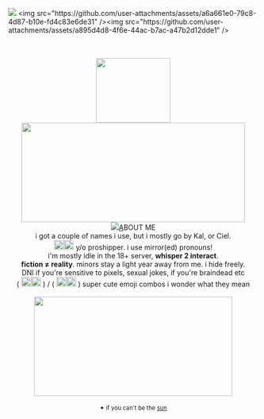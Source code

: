 
![](https://komarev.com/ghpvc/?username=sednoseterces&color=6321de&style=plastic&label=(っ'ヮ'c)++++&abbreviated=true) <img src="https://github.com/user-attachments/assets/a6a661e0-79c8-4d87-b10e-fd4c83e6de31" /><img src="https://github.com/user-attachments/assets/a895d4d8-4f6e-44ac-b7ac-a47b2d12dde1" />
<div align="center"> <br /> <br />
  <img src="https://github.com/user-attachments/assets/f5456a01-f99b-412c-a45b-74a62b58a46c" height=130 width=150> <br />
  <img src="https://github.com/user-attachments/assets/30cbfb8f-84c1-4915-81de-837e0f11d887" height=200 width=450> <br />
  <img src="https://github.com/user-attachments/assets/335c7d97-ee11-488a-97b2-641f6cfce260"
    
   [A](https://www.youtube.com/watch?v=UPJoZm49Ibk)BOUT ME <br />
  i got a couple of names i use, but i mostly go by Kal, or Ciel. <br />
  <img src="https://github.com/user-attachments/assets/af0ad96e-38ff-4f09-adee-0ce95f38a961" width="20" height="20" /><img src="https://github.com/user-attachments/assets/f5961e47-b880-4d27-922b-a4b09c14352f" width="20" height="20" />
 y/o proshipper. i use mirror(ed) pronouns! <br />
  i'm mostly idle in the 18+ server, **whisper 2 interact**. <br />
  **fiction ≠ reality**. minors stay a light year away from me. i hide freely. <br />
  DNI if you're sensitive to pixels, sexual jokes, if you're braindead etc <br />
  ( <img src="https://github.com/user-attachments/assets/2986a38d-c30d-468e-bcc9-76b81992c6b3" width="20" height="20" /><img src="https://github.com/user-attachments/assets/5d1cf235-43da-4b89-948e-a90f90bce19e" width="20" height="20" /> ) / ( <img src="https://github.com/user-attachments/assets/27d6c871-55f4-42cc-b22e-d4eaa662c16b" width="20" height="20" /><img src="https://github.com/user-attachments/assets/ab28fde1-3d52-47a0-a3d0-325bf037306b" width="20" height="20" /> ) super cute emoji combos i wonder what they mean <br /> <br />
  <img src="https://github.com/user-attachments/assets/f1453be1-f115-47b5-9175-5783aa89d6df" width="400" height="200" /> <br /> <br />
 <sub> ✦ if you can't be the [sun](https://youtu.be/G_ANJV_czSI?feature=shared) </sub> <br /> <br /> <br />
 
